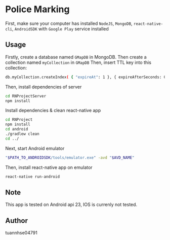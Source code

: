 # Police Marking
First, make sure your computer has installed `NodeJS`, `MongoDB`, `react-native-cli`, `AndroidSDK` with `Google Play` service installed
## Usage
Firstly, create a database named `GMapDB` in MongoDB. Then create a collection named `myCollection` in `GMapDB`
Then, insert TTL key into this collection:
```sh
db.myCollection.createIndex( { "expireAt": 1 }, { expireAfterSeconds: 0 } )
````
Then, install dependencies of server
```sh
cd RNProjectServer
npm install
````
Install dependencies & clean react-native app
```sh
cd RNProject
npm install
cd android
./gradlew clean
cd ../
````
Next, start Android emulator
```sh
"$PATH_TO_ANDROIDSDK/tools/emulator.exe" -avd "$AVD_NAME"
````
Then, install react-native app on emulator
```sh
react-native run-android
````
## Note
This app is tested on Android api 23, IOS is currenly not tested.
## Author
tuannhse04791
